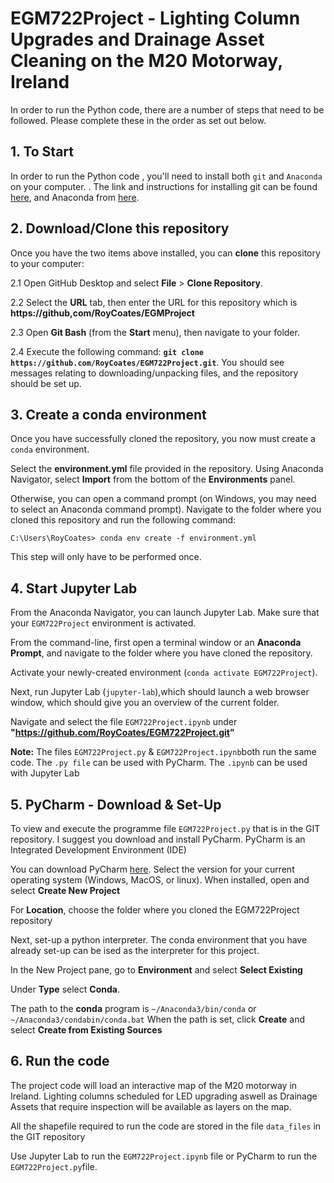 # EGM722Project - Lighting Column Upgrades and Drainage Asset Cleaning on the M20 Motorway, Ireland

In order to run the Python code, there are a number of steps that need to be followed. Please complete these in the order as set out below.

## 1. To Start

In order to run the Python code , you'll need to install both `git` and `Anaconda` on your computer. . The link and instructions for installing git can be found [here](https://git-scm.com/downloads), 
and Anaconda from [here](https://docs.anaconda.com/anaconda/install/). 

## 2. Download/Clone this repository

Once you have the two items above installed, you can __clone__ this repository to your computer:
   
   2.1 Open GitHub Desktop and select __File__ > __Clone Repository__. 
   
   2.2 Select the __URL__ tab, then enter the URL for this repository which is __https://github,com/RoyCoates/EGMProject__
   
   2.3 Open __Git Bash__ (from the __Start__ menu), then navigate to your folder.
   
   2.4 Execute the following command: __`git clone https://github.com/RoyCoates/EGM722Project.git`__. 
   You should see messages relating to downloading/unpacking files, and the repository should be set up.

## 3. Create a conda environment

Once you have successfully cloned the repository, you now must create a `conda` environment.

Select the __environment.yml__ file provided in the repository. Using Anaconda Navigator,
select __Import__ from the bottom of the __Environments__ panel. 

Otherwise, you can open a command prompt (on Windows, you may need to select an Anaconda command prompt). Navigate
to the folder where you cloned this repository and run the following command:

```
C:\Users\RoyCoates> conda env create -f environment.yml
```

This step will only have to be performed once.

## 4. Start Jupyter Lab 

From the Anaconda Navigator, you can launch Jupyter Lab. Make sure that your `EGM722Project` environment is activated.

From the command-line, first open a terminal window or an __Anaconda Prompt__, and navigate to the folder where you have
cloned the repository.

Activate your newly-created environment (`conda activate EGM722Project`). 

Next, run Jupyter Lab (`jupyter-lab`),which should launch a web browser window, which should give you an overview of the current folder. 

Navigate and select the file `EGM722Project.ipynb` under __"https://github.com/RoyCoates/EGM722Project.git"__ 

__Note:__ The files `EGM722Project.py` & `EGM722Project.ipynb`both run the same code. The `.py file` can be used with PyCharm. The `.ipynb` can be used with Jupyter Lab

## 5. PyCharm - Download & Set-Up

To view and execute the programme file `EGM722Project.py` that is in the GIT repository. I suggest you download and install PyCharm. PyCharm is an Integrated Development Environment (IDE)

You can download PyCharm [here](https://www.jetbrains.com/pycharm/download/other.html). Select the version for your current operating system (Windows, MacOS, or linux). 
When installed, open and select __Create New Project__

For __Location__, choose the folder where you cloned the EGM722Project repository

Next, set-up a python interpreter. The conda environment that you have already set-up  can be ised as the interpreter for this project. 

In the New Project pane, go to __Environment__ and select __Select Existing__

Under __Type__ select __Conda__. 

The path to the __conda__ program is `~/Anaconda3/bin/conda` or `~/Anaconda3/condabin/conda.bat`
When the path is set, click __Create__ and select __Create from Existing Sources__

## 6. Run the code
The project code will load an interactive map of the M20 motorway in Ireland. Lighting columns scheduled for LED upgrading aswell as Drainage Assets that require inspection will be available as layers on the map.

All the shapefile required to run the code are stored in the file `data_files` in the GIT repository

Use Jupyter Lab  to run the `EGM722Project.ipynb` file or PyCharm to run the `EGM722Project.py`file.
